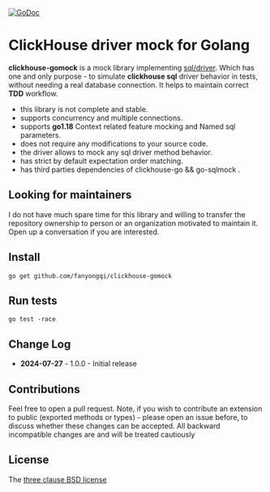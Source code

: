 
[![GoDoc](https://godoc.org/github.com/DATA-DOG/go-sqlmock?status.svg)](https://godoc.org/github.com/DATA-DOG/go-sqlmock)
# ClickHouse driver mock for Golang

**clickhouse-gomock** is a mock library implementing [sql/driver](https://godoc.org/database/sql/driver). Which has one and only
purpose - to simulate  **clickhouse sql** driver behavior in tests, without needing a real database connection. It helps to
maintain correct **TDD** workflow.

- this library is not complete and stable.
- supports concurrency and multiple connections.
- supports **go1.18** Context related feature mocking and Named sql parameters.
- does not require any modifications to your source code.
- the driver allows to mock any sql driver method behavior.
- has strict by default expectation order matching.
- has third parties dependencies of clickhouse-go && go-sqlmock .


## Looking for maintainers

I do not have much spare time for this library and willing to transfer the repository ownership
to person or an organization motivated to maintain it. Open up a conversation if you are interested. 

## Install

    go get github.com/fanyongqi/clickhouse-gomock

## Run tests

    go test -race

## Change Log

- **2024-07-27** - 1.0.0 - Initial release


## Contributions

Feel free to open a pull request. Note, if you wish to contribute an extension to public (exported methods or types) -
please open an issue before, to discuss whether these changes can be accepted. All backward incompatible changes are
and will be treated cautiously

## License

The [three clause BSD license](http://en.wikipedia.org/wiki/BSD_licenses)

